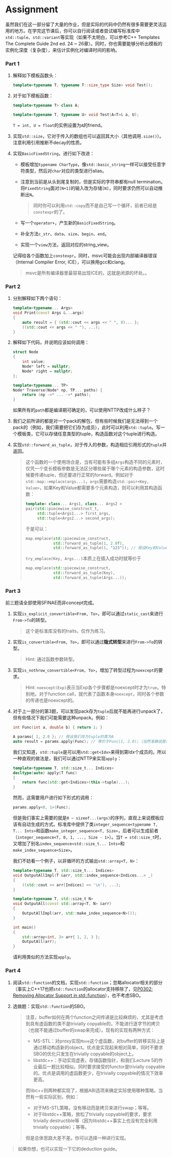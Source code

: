 # Assignment

虽然我们在这一部分留了大量的作业，但是实际的代码中仍然有很多需要更灵活运用的地方。在学完这节课后，你可以自行阅读或者尝试编写标准库中`std::tuple`、`std::variant`等实现（如果不太明白，可以参考C++ Templates The Complete Guide 2nd ed. 24 ~ 26章）。同时，你也需要能够分析出模板的实例化深度（复杂度），来估计实例化对编译时间的影响。

### Part 1

1. 解释如下模板函数头：

   ```c++
   template<typename T, typename T::size_type Size> void Test();
   ```

1. 对于如下模板函数：

   ```c++
   template<typename T> class A;
   
   template<typename T, typename U> void Test(A<T>& a, U);
   ```

   `T = int, U = float`的实例设置为`A`的friend。

1. 实现`std::size`，它对于传入的数组也可以返回其大小（其他调用`.size()`）。注意利用引用推断不decay的性质。

1. 实现`BasicFixedString`，进行如下改进：

   + 模板增加`typename CharType`，像`std::basic_string`一样可以接受任意字符类型，然后对`char`对应的类型进行alias。

   + 注意到当前是从头到尾复制的，但是实际的字符串都有null termination。将`FixedString`面对`[N+1]`的输入改为存储`[N]`，同时要求仍然可以自动推断出`N`。

     > 同时你可以利用`std::copy`而不是自己写一个循环，前者已经是`constexpr`的了。

   + 写一个`operator+`，产生新的`BasicFixedString`。

   + 补全方法`c_str`、`data`、`size`、`begin`、`end`。

   + 实现一个`view`方法，返回对应的string_view。

   记得给各个函数加上`constexpr`。同时，msvc可能会出现内部编译器错误（Internal Compiler Error, ICE），可以换用gcc和clang。

   > msvc是所有编译器里最容易出现ICE的，这就是闭源的坏处。。

### Part 2

1. 分别解释如下两个语句：

   ```c++
   template<typename... Args>
   void Print(const Args &...args)
   {
       auto result = { (std::cout << args << " ", 0)... };
       ((std::cout << args << " "), ...);
   }
   ```

1. 解释如下代码，并说明应该如何调用：

   ```c++
   struct Node
   {
       int value;
       Node* left = nullptr;
       Node* right = nullptr;
   };
   
   template<typename... TP>
   Node* Traverse(Node* np, TP... paths) {
       return (np ->* ... ->* paths);
   }
   ```

   如果所有的`path`都是编译期可确定的，可以使用NTTP改成什么样子？

1. 我们之前所讲的都是对一个pack的解包，但有些时候我们是无法得到一个pack的（例如，我们需要把它们存为成员），此时可以利用`std::tuple`。写一个模板类，它可以存储任意类型的tuple，构造函数对这个tuple进行构造。

1. 实现`std::forward_as_tuple`，对于传入的参数，构造相应引用形式的`tuple`并返回。

   > 这个函数的一个使用场合是，当有可能有多组`Args`构造不同的元素时，仅凭一个变长模板参数是无法区分哪些属于哪个元素的构造参数，这时候要传递tuple，但还要进行正常的forward。例如对于`std::map::emplace(args...)`，`args`需要构造`std::pair<Key, Value>`，如果Key和Value都需要多个元素构造，则可以利用其构造函数：
   >
   > ```c++
   > template< class... Args1, class... Args2 >
   > pair(std::piecewise_construct_t,
   >      std::tuple<Args1...> first_args,
   >      std::tuple<Args2...> second_args);
   > ```
   >
   > 于是可以：
   >
   > ```c++
   > map.emplace(std::piecewise_construct, 
   >             std::forward_as_tuple(1, 2.0f),
   >             std::forward_as_tuple(1, "123")); // 假设Key和Value分别进行这种构造。
   > ```
   >
   > `try_emplace(Key, Args...)`本质上在插入成功时就等价于
   >
   > ```c++
   > map.emplace(std::piecewise_construct, 
   >             std::forward_as_tuple(Key),
   >             std::forward_as_tuple(Args...)); 
   > ```

### Part 3

前三题请全部使用SFINAE而非concept完成。

1. 实现`is_explicit_convertible<From, To>`，即可以通过`static_cast`来进行`From->To`的转型。

   > 这个是标准库没有的traits，仅作为练习。

1. 实现`is_convertible<From, To>`，即可以通过**隐式转型**来进行`From->To`的转型。

   > Hint: 通过函数参数转型。

1. 实现`is_nothrow_convertible<From, To>`，增加了转型过程为`noexcept`的要求。

   > Hint: `noexcept(Exp)`表示当Exp各个步骤都是noexcept时才为`true`。特别地，对于function call，就代表了函数本身`noexcept`，同时各个参数的传递也是noexcept的。

1. 对于上一部分的第3题，可以发现pack存为`tuple`后就不能再进行unpack了，但有些情况下我们可能需要这种unpack。例如：

   ```c++
   int Func(int a, double b) { return 1; }
   
   A params{ 1, 2.0 }; // 假设我们存为tuple的类为A
   auto result = params.apply(Func); // 等价于Func(1, 2.0);（当然准确说是存成左值再传进去）
   ```

   我们又知道，`std::tuple`是可以用`std::get<Idx>`来得到第Idx个成员的。所以一种直观的做法是，我们可以通过NTTP来实现`apply`：

   ```c++
   template<typename T, std::size_t... Indices>
   decltype(auto) apply(T func)
   {
       return func(std::get<Indices>(this->tuple)...);
   }
   ```

   然而，这需要用户进行如下形式的调用：

   ```c++
   params.apply<0, 1>(Func);
   ```

   但是我们事实上需要的就是`0 ~ sizeof...(args)`的序列，直观上来说模板应该有自动生成的方式。标准库中提供了类`integer_sequence<typename T, T... Ints>`和函数`make_integer_sequence<T, Size>`，后者可以生成前者（`integer_sequence<T, 0, 1, ..., Size - 1>`）。当`T = std::size_t`时，又增加了别名`index_sequence<std::size_t... Ints>`和`make_index_sequence<Size>`。

   我们不妨看一个例子，以非循环的方式输出`std::array<T, N>`：

   ```c++
   template<typename T, std::size_t... Indices>
   void OutputAllImpl(T &arr, std::index_sequence<Indices...> _)
   {
       ((std::cout << arr[Indices] << '\n'), ...);
   }
   
   template<typename T, std::size_t N>
   void OutputAll(const std::array<T, N> &arr)
   {
       OutputAllImpl(arr, std::make_index_sequence<N>());
   }
   
   int main()
   {
       std::array<int, 3> arr{ 1, 2, 3 };
       OutputAll(arr);
   }
   ```

   请利用类似的方法实现`apply`。

### Part 4

1. 阅读`std::function`的文档，实现`std::function`；忽略allocator相关的部分（事实上C++17也把`std::function`的allocator支持移除了，见[P0302: Removing Allocator Support in std::function](https://www.open-std.org/jtc1/sc22/wg21/docs/papers/2016/p0302r1.html)），也不考虑SBO。

1. 选做题：实现`std::function`的SBO。

   > 注意，buffer如何在两个function之间传递是比较麻烦的，尤其是考虑到具有虚函数的类不是trivially copyable的，不能进行逐字节的拷贝（也就不能通过buffer的swap来完成）。现有的实现有两种方式：
   >
   > + MS-STL：对proxy实现`Move`这个虚函数，对buffer的转移实际上是通过移动构造新的object。优点是实现起来相对简单，同时不要求SBO的优化只发生在trivially copyable的object上。
   > + libstdc++：手动实现虚表，存储函数指针，和我们Lecture 5的作业最后一题比较相似。同时要求接受的functor是trivially copyable的。优点是调用的虚函数更少，在trivially copyable的情况下效率更高。
   >
   > 而libc++则两种都实现了，根据ABI选项来确定实际使用哪种策略。当然有一些实际区别，例如：
   >
   > + 对于MS-STL策略，没有移动而是拷贝来进行swap；等等。
   > + 对于libstdc++策略，放松了trivially copyable的要求，要求trivially destructible等（因为libstdc++事实上也没有完全利用trivially copyable）；等等。
   >
   > 但是总体思路大差不差。你可以选择一种进行实现。

> 如果你想，也可以实现一下它的deduction guide。
